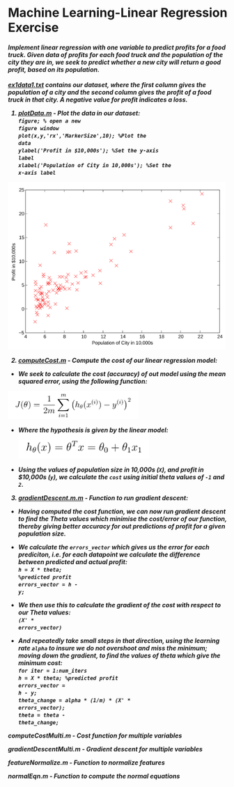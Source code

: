 # Machine Learning-Linear Regression Exercise

#### <em>Implement linear regression with one variable to predict profits for a food truck. Given data of profits for each food truck and the population of the city they are in, we seek to predict whether a new city will return a good profit, based on its population.

<strong>[ex1data1.txt](https://github.com/fvarnals/Linear-Regression/blob/master/ex1data1.txt) contains our dataset, where the first column gives the population of a city and the second column gives the profit of a food truck in that city. A negative value for profit indicates a loss.

1) <strong>[plotData.m](https://github.com/fvarnals/Linear-Regression/blob/master/plotData.m) - Plot the data in our dataset:</strong><br>
<code>figure; % open a new figure window</code><br>
<code>plot(x,y,'rx','MarkerSize',10); %Plot the data</code><br>
<code>ylabel('Profit in $10,000s'); %Set the y-axis label</code><br>
<code>xlabel('Population of City in 10,000s'); %Set the x-axis label</code><br>
<img src="https://github.com/fvarnals/Linear-Regression/blob/master/Figure1.png" width=500 >

2) <strong>[computeCost.m](https://github.com/fvarnals/Linear-Regression/blob/master/computeCost.m) - Compute the cost of our linear regression model:</strong><br>

- We seek to calculate the cost (accuracy) of out model using the mean squared error, using the following function:<br>
<img src="https://github.com/fvarnals/Linear-Regression/blob/master/cost_function.png" width=300 >

- Where the hypothesis is given by the linear model:<br>
<img src="https://github.com/fvarnals/Linear-Regression/blob/master/hypothesis.png" width=300 ><br>

- Using the values of population size in 10,000s (<code>X</code>), and profit in $10,000s (<code>y</code>), we calculate the <code>cost</code> using initial theta values of <code>-1</code> and <code>2</code>.

3) <strong>[gradientDescent.m.m](https://github.com/fvarnals/Linear-Regression/blob/master/gradientDescent.m) - Function to run gradient descent:</strong><br>

- Having computed the cost function, we can now run gradient descent to find the Theta values which minimise the cost/error of our function, thereby giving better accuracy for out predictions of profit for a given population size.

- We calculate the <code>errors_vector</code> which gives us the error for each prediciton, i.e. for each datapoint we calculate the difference between predicted and actual profit:<br> 
<code>h = X * theta; %predicted profit</code><br>
<code>errors_vector = h - y;</code><br>

- We then use this to calculate the gradient of the cost with respect to our Theta values:<br>
<code>(X' * errors_vector)</code><br>

- And repeatedly take small steps in that direction, using the learning rate <code>alpha</code> to insure we do not overshoot and miss the minimum; moving down the gradient, to find the values of theta which give the minimum cost:<br>
<code>for iter = 1:num_iters</code><br>
<code>h = X * theta; %predicted profit</code><br>
<code>errors_vector = h - y;</code><br>
<code>theta_change = alpha * (1/m) * (X' * errors_vector); </code><br>
<code>theta = theta - theta_change;</code><br>


<em>computeCostMulti.m</em> - Cost function for multiple variables

<em>gradientDescentMulti.m</em> - Gradient descent for multiple variables

<em>featureNormalize.m</em> - Function to normalize features

<em>normalEqn.m</em> - Function to compute the normal equations

